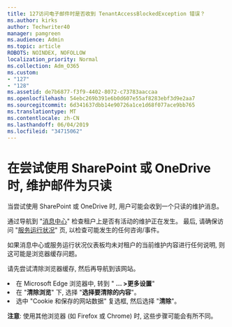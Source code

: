 ```yaml
---
title: 127访问电子邮件时是否收到 TenantAccessBlockedException 错误？
ms.author: kirks
author: Techwriter40
manager: pamgreen
ms.audience: Admin
ms.topic: article
ROBOTS: NOINDEX, NOFOLLOW
localization_priority: Normal
ms.collection: Adm_O365
ms.custom:
- "127"
- "128"
ms.assetid: de7b6877-f3f9-4402-8072-c73783aaccaa
ms.openlocfilehash: 54ebc269b391e6b0d607e55af8283ebf3d9e2aa7
ms.sourcegitcommit: 6d341637dbb14e90726a1ce1d68f077ace9bb765
ms.translationtype: MT
ms.contentlocale: zh-CN
ms.lasthandoff: 06/04/2019
ms.locfileid: "34715062"
---
```

# <a name="read-only-for-maintenance-message-when-attempting-to-use-sharepoint-or-onedrive"></a>在尝试使用 SharePoint 或 OneDrive 时, 维护邮件为只读

当尝试使用 SharePoint 或 OneDrive 时, 用户可能会收到一个只读的维护消息。

通过导航到 "<a href="https://portal.office.com/adminportal/home#/MessageCenter">消息中心</a>" 检查租户上是否有活动的维护正在发生。 最后, 请确保访问 "<a href="https://portal.office.com/adminportal/home#/servicehealth">服务运行状况</a>" 页, 以检查可能发生的任何咨询/事件。

如果消息中心或服务运行状况仪表板均未对租户的当前维护内容进行任何说明, 则这可能是浏览器缓存问题。

请先尝试清除浏览器缓存, 然后再导航到该网站。

  <li>在 Microsoft Edge 浏览器中, 转到 " <strong> &hellip; &gt;更多设置</strong>"</li>  <li>在 "<strong>清除浏览</strong>" 下, 选择 "<strong>选择要清除的内容</strong>"。</li>  <li>选中 "Cookie 和保存的网站数据" 复选框, 然后选择 "<strong>清除</strong>"。</li>  </ol>  

**注意**: 使用其他浏览器 (如 Firefox 或 Chrome) 时, 这些步骤可能会有所不同。

